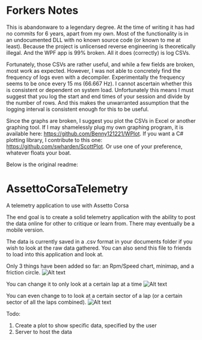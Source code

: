 # Forkers Notes

This is abandonware to a legendary degree. At the time of writing it has had no commits for 6 years, apart from my own. Most of the functionality is in an undocumented DLL with no known source code (or known to me at least). Because the project is unlicensed reverse engineering is theoretically illegal. And the WPF app is 99% broken. All it does (correctly) is log CSVs.

Fortunately, those CSVs are rather useful, and while a few fields are broken, most work as expected. However, I was not able to concretely find the frequency of logs even with a decompiler. Experimentally the frequency seems to be once every 15 ms (66.667 Hz). I cannot ascertain whether this is consistent or dependent on system load. Unfortunately this means I must suggest that you log the start and end times of your session and divide by the number of rows. And this makes the unwarranted assumption that the logging interval is consistent enough for this to be useful.

Since the graphs are broken, I suggest you plot the CSVs in Excel or another graphing tool. If I may shamelessly plug my own graphing program, it is available here: https://github.com/Benny121221/WPlot. If you want a C# plotting library, I contribute to this one: https://github.com/swharden/ScottPlot. Or use one of your preference, whatever floats your boat.

Below is the original readme:

AssettoCorsaTelemetry
=====================

A telemetry application to use with Assetto Corsa

The end goal is to create a solid telemetry application with the ability to post the data online for other to critique or learn from. There may eventually be a mobile version.

The data is currently saved in a .csv format in your documents folder if you wish to look at the raw data gathered. You can also send this file to friends to load into this application and look at.

Only 3 things have been added so far: an Rpm/Speed chart, minimap, and a friction circle.
![Alt text](http://i.imgur.com/X4Aua0j.png)

You can change it to only look at a certain lap at a time
![Alt text](http://i.imgur.com/0OBM98x.png)

You can even change to to look at a certain sector of a lap (or a certain sector of all the laps combined).
![Alt text](http://i.imgur.com/0divnsZ.png)

Todo:
1) Create a plot to show specific data, specified by the user
2) Server to host the data
